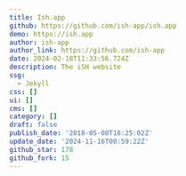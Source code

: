 ```yaml
---
title: Ish.app
github: https://github.com/ish-app/ish.app
demo: https://ish.app
author: ish-app
author_link: https://github.com/ish-app
date: 2024-02-18T11:33:56.724Z
description: The iSH website
ssg:
  - Jekyll
css: []
ui: []
cms: []
category: []
draft: false
publish_date: '2018-05-08T18:25:02Z'
update_date: '2024-11-16T00:59:22Z'
github_star: 178
github_fork: 15
---
```

